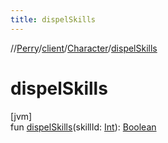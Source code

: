 ```yaml
---
title: dispelSkills
---
```

//[Perry](../../../index.html)/[client](../index.html)/[Character](index.html)/[dispelSkills](dispel-skills.html)



# dispelSkills



[jvm]\
fun [dispelSkills](dispel-skills.html)(skillId: [Int](https://kotlinlang.org/api/latest/jvm/stdlib/kotlin/-int/index.html)): [Boolean](https://kotlinlang.org/api/latest/jvm/stdlib/kotlin/-boolean/index.html)




